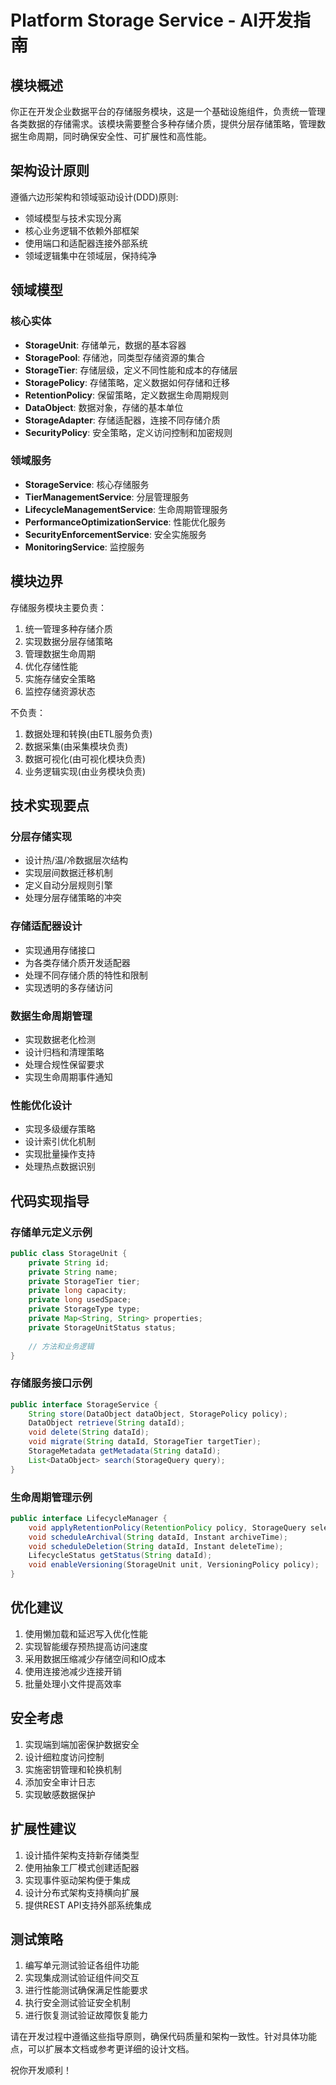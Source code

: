 # Platform Storage Service - AI开发指南

## 模块概述
你正在开发企业数据平台的存储服务模块，这是一个基础设施组件，负责统一管理各类数据的存储需求。该模块需要整合多种存储介质，提供分层存储策略，管理数据生命周期，同时确保安全性、可扩展性和高性能。

## 架构设计原则
遵循六边形架构和领域驱动设计(DDD)原则:
- 领域模型与技术实现分离
- 核心业务逻辑不依赖外部框架
- 使用端口和适配器连接外部系统
- 领域逻辑集中在领域层，保持纯净

## 领域模型

### 核心实体
- **StorageUnit**: 存储单元，数据的基本容器
- **StoragePool**: 存储池，同类型存储资源的集合
- **StorageTier**: 存储层级，定义不同性能和成本的存储层
- **StoragePolicy**: 存储策略，定义数据如何存储和迁移
- **RetentionPolicy**: 保留策略，定义数据生命周期规则
- **DataObject**: 数据对象，存储的基本单位
- **StorageAdapter**: 存储适配器，连接不同存储介质
- **SecurityPolicy**: 安全策略，定义访问控制和加密规则

### 领域服务
- **StorageService**: 核心存储服务
- **TierManagementService**: 分层管理服务
- **LifecycleManagementService**: 生命周期管理服务
- **PerformanceOptimizationService**: 性能优化服务
- **SecurityEnforcementService**: 安全实施服务
- **MonitoringService**: 监控服务

## 模块边界
存储服务模块主要负责：
1. 统一管理多种存储介质
2. 实现数据分层存储策略
3. 管理数据生命周期
4. 优化存储性能
5. 实施存储安全策略
6. 监控存储资源状态

不负责：
1. 数据处理和转换(由ETL服务负责)
2. 数据采集(由采集模块负责)
3. 数据可视化(由可视化模块负责)
4. 业务逻辑实现(由业务模块负责)

## 技术实现要点

### 分层存储实现
- 设计热/温/冷数据层次结构
- 实现层间数据迁移机制
- 定义自动分层规则引擎
- 处理分层存储策略的冲突

### 存储适配器设计
- 实现通用存储接口
- 为各类存储介质开发适配器
- 处理不同存储介质的特性和限制
- 实现透明的多存储访问

### 数据生命周期管理
- 实现数据老化检测
- 设计归档和清理策略
- 处理合规性保留要求
- 实现生命周期事件通知

### 性能优化设计
- 实现多级缓存策略
- 设计索引优化机制
- 实现批量操作支持
- 处理热点数据识别

## 代码实现指导

### 存储单元定义示例
```java
public class StorageUnit {
    private String id;
    private String name;
    private StorageTier tier;
    private long capacity;
    private long usedSpace;
    private StorageType type;
    private Map<String, String> properties;
    private StorageUnitStatus status;
    
    // 方法和业务逻辑
}
```

### 存储服务接口示例
```java
public interface StorageService {
    String store(DataObject dataObject, StoragePolicy policy);
    DataObject retrieve(String dataId);
    void delete(String dataId);
    void migrate(String dataId, StorageTier targetTier);
    StorageMetadata getMetadata(String dataId);
    List<DataObject> search(StorageQuery query);
}
```

### 生命周期管理示例
```java
public interface LifecycleManager {
    void applyRetentionPolicy(RetentionPolicy policy, StorageQuery selector);
    void scheduleArchival(String dataId, Instant archiveTime);
    void scheduleDeletion(String dataId, Instant deleteTime);
    LifecycleStatus getStatus(String dataId);
    void enableVersioning(StorageUnit unit, VersioningPolicy policy);
}
```

## 优化建议
1. 使用懒加载和延迟写入优化性能
2. 实现智能缓存预热提高访问速度
3. 采用数据压缩减少存储空间和IO成本
4. 使用连接池减少连接开销
5. 批量处理小文件提高效率

## 安全考虑
1. 实现端到端加密保护数据安全
2. 设计细粒度访问控制
3. 实施密钥管理和轮换机制
4. 添加安全审计日志
5. 实现敏感数据保护

## 扩展性建议
1. 设计插件架构支持新存储类型
2. 使用抽象工厂模式创建适配器
3. 实现事件驱动架构便于集成
4. 设计分布式架构支持横向扩展
5. 提供REST API支持外部系统集成

## 测试策略
1. 编写单元测试验证各组件功能
2. 实现集成测试验证组件间交互
3. 进行性能测试确保满足性能要求
4. 执行安全测试验证安全机制
5. 进行恢复测试验证故障恢复能力

请在开发过程中遵循这些指导原则，确保代码质量和架构一致性。针对具体功能点，可以扩展本文档或参考更详细的设计文档。

祝你开发顺利！

